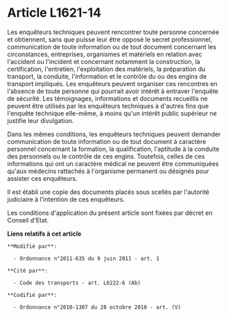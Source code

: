 # Article L1621-14

Les enquêteurs techniques peuvent rencontrer toute personne concernée et obtiennent, sans que puisse leur être opposé le
secret professionnel, communication de toute information ou de tout document concernant les circonstances, entreprises,
organismes et matériels en relation avec l'accident ou l'incident et concernant notamment la construction, la certification,
l'entretien, l'exploitation des matériels, la préparation du transport, la conduite, l'information et le contrôle du ou des
engins de transport impliqués. Les enquêteurs peuvent organiser ces rencontres en l'absence de toute personne qui pourrait
avoir intérêt à entraver l'enquête de sécurité. Les témoignages, informations et documents recueillis ne peuvent être
utilisés par les enquêteurs techniques à d'autres fins que l'enquête technique elle-même, à moins qu'un intérêt public
supérieur ne justifie leur divulgation. 

Dans les mêmes conditions, les enquêteurs techniques peuvent demander communication de toute information ou de tout document
à caractère personnel concernant la formation, la qualification, l'aptitude à la conduite des personnels ou le contrôle de
ces engins. Toutefois, celles de ces informations qui ont un caractère médical ne peuvent être communiquées qu'aux médecins
rattachés à l'organisme permanent ou désignés pour assister ces enquêteurs.

Il est établi une copie des documents placés sous scellés par l'autorité judiciaire à l'intention de ces enquêteurs.

Les conditions d'application du présent article sont fixées par décret en Conseil d'Etat.

**Liens relatifs à cet article**

	**Modifié par**:

	  - Ordonnance n°2011-635 du 9 juin 2011 - art. 1

	**Cité par**:

	  - Code des transports - art. L6222-6 (Ab)

	**Codifié par**:

	  - Ordonnance n°2010-1307 du 28 octobre 2010 - art. (V)
